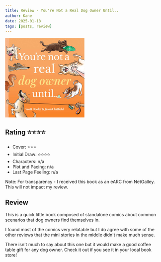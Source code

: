 ```yaml
---
title: Review - You're Not a Real Dog Owner Until..
author: Kane
date: 2025-01-18
tags: [posts, review]
---
```


<p><img src="covers/youre-not-a-real-dog-owner.png" alt="book cover"></p>

## Rating ⭐⭐⭐⭐
- Cover: ⭐⭐⭐
- Initial Draw: ⭐⭐⭐⭐
- Characters: n/a
- Plot and Pacing: n/a
- Last Page Feeling: n/a


Note: For transparency - I received this book as an eARC from NetGalley. This will not impact my review. 

## Review

This is a quick little book composed of standalone comics about common scenarios that dog owners find themselves in. 

I found most of the comics very relatable but I do agree with some of the other reviews that the mini stories in the middle didn't make much sense. 

There isn't much to say about this one but it would make a good coffee table gift for any dog owner. Check it out if you see it in your local book store!